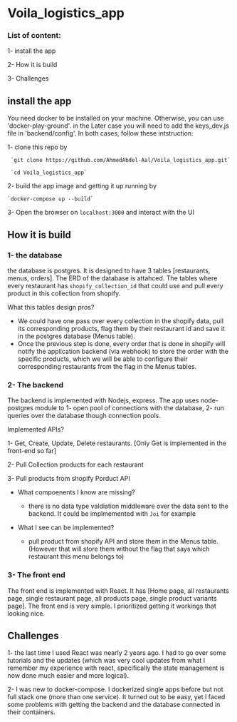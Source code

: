 # Voila_logistics_app

### List of content:
  1- install the app
  
  2- How it is build
  
  3- Challenges
  
  
 ## install the app
   You need docker to be installed on your machine. Otherwise, you can use 'docker-play-ground'. in the Later case you will need to add the keys_dev.js file in 'backend/config'. In both cases, follow these intstruction:
   
  1- clone this repo by
     
     `git clone https://github.com/AhmedAbdel-Aal/Voila_logistics_app.git`
     
     `cd Voila_logistics_app`
     
  2- build the app image and getting it up running by
    
    `docker-compose up --build`
    
  3- Open the browser on `localhost:3000` and interact with the UI
  
 ## How it is build
 
 ### 1- the database
 
 the database is postgres. It is designed to have 3 tables [restaurants, menus, orders]. The ERD of the database is attahced. The tables where every restaurant has `shopify_collection_id` that could use and pull every product in this collection from shopify.
 
 What this tables design pros?
  - We could have one pass over every collection in the shopify data, pull its corresponding products, flag them by their restaurant id and save it in the postgres database (Menus table).
  - Once the previous step is done, every order that is done in shopify will notify the application backend (via webhook) to store the order with the specific products, which we will be able to configure their corresponding restaurants from the flag in the Menus tables.




### 2- The backend
The backend is implemented with Nodejs, express. The app uses node-postgres module to 1- open pool of connections with the database, 2- run queries over the database though connection pools.

Implemented APIs?

  1- Get, Create, Update, Delete restaurants. [Only Get is implemented in the front-end so far]
  
  2- Pull Collection products for each  restaurant
  
  3- Pull products from shopify Porduct API
  
  - What compoenents I know are missing?

      - there is no data type valdiation middleware over the data sent to the backend. It could be implmemented with `Joi` for example
  
 
  - What I see can be implemented?

      - pull product from shopify API and store them in the Menus table. (However that will store them without the flag that says which restaurant this menu belongs to)
  
### 3- The front end

The front end is implemented with React. It has [Home page, all restaurants page, single restaurant page, all products page, single product variants page].
The front end is very simple. I prioritized getting it workings that looking nice.
  
  
  
  
  
  ## Challenges
  
  1- the last time I used React was nearly 2 years ago. I had to go over some tutorials and the updates (which was very cool updates from what I remember my experience with react, specifically the state management is now done much easier and more logical).
  
  2- I was new to docker-compose. I dockerized single apps before but not full stack one (more than one service). It turned out to be easy, yet I faced some problems with getting the backend and the database connected in their containers.
  
  
  
  
  
  
  
  
  
  
  
  
  
